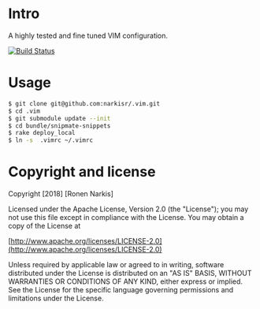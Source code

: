 # Intro

A highly tested and fine tuned VIM configuration.

[![Build Status](https://travis-ci.org/narkisr/.vim.png)](https://travis-ci.org/narkisr/.vim)

# Usage

```bash
$ git clone git@github.com:narkisr/.vim.git
$ cd .vim
$ git submodule update --init
$ cd bundle/snipmate-snippets
$ rake deploy_local
$ ln -s  .vimrc ~/.vimrc
```

# Copyright and license

Copyright [2018] [Ronen Narkis]

Licensed under the Apache License, Version 2.0 (the "License");
you may not use this file except in compliance with the License.
You may obtain a copy of the License at

  [http://www.apache.org/licenses/LICENSE-2.0](http://www.apache.org/licenses/LICENSE-2.0)

Unless required by applicable law or agreed to in writing, software
distributed under the License is distributed on an "AS IS" BASIS,
WITHOUT WARRANTIES OR CONDITIONS OF ANY KIND, either express or implied.
See the License for the specific language governing permissions and
limitations under the License.
